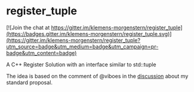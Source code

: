 # register_tuple

[![Join the chat at https://gitter.im/klemens-morgenstern/register_tuple](https://badges.gitter.im/klemens-morgenstern/register_tuple.svg)](https://gitter.im/klemens-morgenstern/register_tuple?utm_source=badge&utm_medium=badge&utm_campaign=pr-badge&utm_content=badge)

A C++ Register Solution with an interface similar to std::tuple

The idea is based on the comment of @viboes in the [discussion](https://groups.google.com/a/isocpp.org/forum/#!topic/std-proposals/XzuKXL1S6Hg) 
about my standard proposal.
